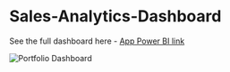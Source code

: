 # Sales-Analytics-Dashboard





See the full dashboard here - [App Power BI link](https://app.powerbi.com/view?r=eyJrIjoiNmY1OTcyMTgtZGNkZi00NzMzLWFhZTEtYTdlMzBmNGE0N2ZjIiwidCI6IjI4MWYwYTc5LWEwYzItNDAxYy04YTRmLTRmNjU1MGVhZjE1ZSJ9)

![Portfolio Dashboard](portfolio-dashboard-screenshot.png)
